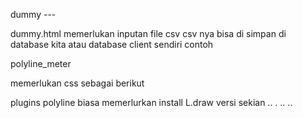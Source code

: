 dummy ---  

dummy.html memerlukan inputan file csv
csv nya bisa di simpan di database kita atau database client sendiri contoh


polyline_meter 

memerlukan css sebagai berikut

plugins polyline biasa
memerlurkan install L.draw versi sekian .. . .. ..


